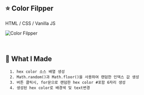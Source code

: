 ## :star: Color Filpper

HTML / CSS / Vanilla JS
<br/>

![Color Filpper](https://user-images.githubusercontent.com/76716519/197537546-c695e41c-8fe1-4e57-ad23-a78818d8834e.gif)

<br/>

## 🔨 What I Made

```
  1. hex color 소스 배열 생성
  2. Math.random()과 Math.floor()을 사용하여 랜덤한 인덱스 값 생성
  3. 버튼 클릭시, for문으로 랜덤한 hex color #포함 6자리 생성
  4. 생성된 hex color로 배경색 및 text변경
```
